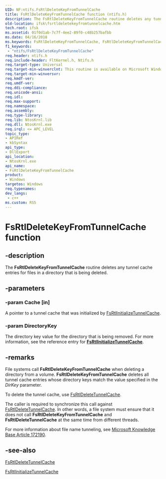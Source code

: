 ```yaml
---
UID: NF:ntifs.FsRtlDeleteKeyFromTunnelCache
title: FsRtlDeleteKeyFromTunnelCache function (ntifs.h)
description: The FsRtlDeleteKeyFromTunnelCache routine deletes any tunnel cache entries for files in a directory that is being deleted.
old-location: ifsk\fsrtldeletekeyfromtunnelcache.htm
tech.root: ifsk
ms.assetid: 01f0d1ab-7c7f-4ee2-89f0-c48b257bafbb
ms.date: 04/16/2018
ms.keywords: FsRtlDeleteKeyFromTunnelCache, FsRtlDeleteKeyFromTunnelCache routine [Installable File System Drivers], fsrtlref_cbb2d1c7-d4c5-4fe0-9e35-d09dac0e7eff.xml, ifsk.fsrtldeletekeyfromtunnelcache, ntifs/FsRtlDeleteKeyFromTunnelCache
f1_keywords:
 - "ntifs/FsRtlDeleteKeyFromTunnelCache"
req.header: ntifs.h
req.include-header: FltKernel.h, Ntifs.h
req.target-type: Universal
req.target-min-winverclnt: This routine is available on Microsoft Windows 2000 and later versions of Windows operating systems.
req.target-min-winversvr: 
req.kmdf-ver: 
req.umdf-ver: 
req.ddi-compliance: 
req.unicode-ansi: 
req.idl: 
req.max-support: 
req.namespace: 
req.assembly: 
req.type-library: 
req.lib: NtosKrnl.lib
req.dll: NtosKrnl.exe
req.irql: <= APC_LEVEL
topic_type:
- APIRef
- kbSyntax
api_type:
- DllExport
api_location:
- NtosKrnl.exe
api_name:
- FsRtlDeleteKeyFromTunnelCache
product:
- Windows
targetos: Windows
req.typenames: 
dev_langs:
 - c++
ms.custom: RS5
---
```


# FsRtlDeleteKeyFromTunnelCache function


## -description


The <b>FsRtlDeleteKeyFromTunnelCache</b> routine deletes any tunnel cache entries for files in a directory that is being deleted.


## -parameters




### -param Cache [in]

A pointer to a tunnel cache that was initialized by <a href="https://docs.microsoft.com/windows-hardware/drivers/ddi/ntifs/nf-ntifs-_fsrtl_advanced_fcb_header-fsrtlinitializetunnelcache">FsRtlInitializeTunnelCache</a>.


### -param DirectoryKey

<p>The directory key value for the directory that is being removed. For more information, see the reference entry for <a href="https://docs.microsoft.com/windows-hardware/drivers/ddi/ntifs/nf-ntifs-_fsrtl_advanced_fcb_header-fsrtlinitializetunnelcache"><b>FsRtlInitializeTunnelCache</b></a>.</p>




## -remarks



File systems call <b>FsRtlDeleteKeyFromTunnelCache</b> when deleting a directory from a volume. <b>FsRtlDeleteKeyFromTunnelCache</b> deletes all tunnel cache entries whose directory keys match the value specified in the <i>DirKey</i> parameter. 

To delete the tunnel cache, use <a href="https://docs.microsoft.com/windows-hardware/drivers/ddi/ntifs/nf-ntifs-_fsrtl_advanced_fcb_header-fsrtldeletetunnelcache">FsRtlDeleteTunnelCache</a>.

The caller is required to synchronize this call against <a href="https://docs.microsoft.com/windows-hardware/drivers/ddi/ntifs/nf-ntifs-_fsrtl_advanced_fcb_header-fsrtldeletetunnelcache">FsRtlDeleteTunnelCache</a>. In other words, a file system must ensure that it does not call <b>FsRtlDeleteKeyFromTunnelCache</b> and <b>FsRtlDeleteTunnelCache</b> at the same time from different threads. 

For more information about file name tunneling, see <a href="https://go.microsoft.com/fwlink/p/?linkid=3100&id=172190">Microsoft Knowledge Base Article 172190</a>.




## -see-also




<a href="https://docs.microsoft.com/windows-hardware/drivers/ddi/ntifs/nf-ntifs-_fsrtl_advanced_fcb_header-fsrtldeletetunnelcache">FsRtlDeleteTunnelCache</a>



<a href="https://docs.microsoft.com/windows-hardware/drivers/ddi/ntifs/nf-ntifs-_fsrtl_advanced_fcb_header-fsrtlinitializetunnelcache">FsRtlInitializeTunnelCache</a>
 

 

